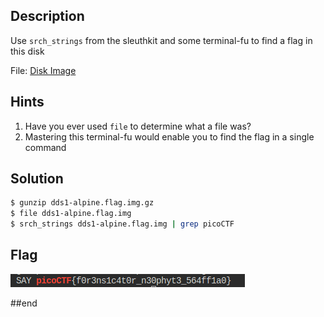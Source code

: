 ## Description
Use `srch_strings` from the sleuthkit and some terminal-fu to find a flag in this disk 

File: [Disk Image](https://mercury.picoctf.net/static/920731987787c93839776ce457d5ecd6/dds1-alpine.flag.img.gz)

## Hints

1. Have you ever used `file` to determine what a file was?
2. Mastering this terminal-fu would enable you to find the flag in a single command


## Solution

```bash
$ gunzip dds1-alpine.flag.img.gz
$ file dds1-alpine.flag.img
$ srch_strings dds1-alpine.flag.img | grep picoCTF
```



## Flag
![alt text](image-1.png)


##end
   
   